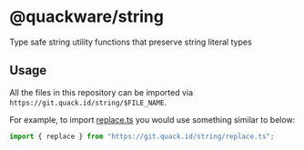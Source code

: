 # @quackware/string

Type safe string utility functions that preserve string literal types

## Usage

All the files in this repository can be imported via `https://git.quack.id/string/$FILE_NAME`.

For example, to import [replace.ts]('./replace.ts) you would use something similar to below:

```ts
import { replace } from "https://git.quack.id/string/replace.ts";
```
